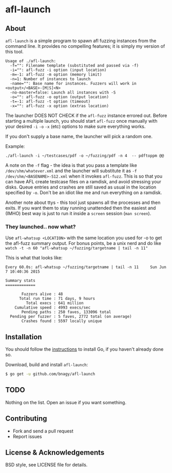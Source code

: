 afl-launch
=======

## About

`afl-launch` is a simple program to spawn afl fuzzing instances from the
command line. It provides no compelling features; it is simply my version of
this tool.

```
Usage of ./afl-launch:
  -f="": Filename template (substituted and passed via -f)
  -i="": afl-fuzz -i option (input location)
  -m=-1: afl-fuzz -m option (memory limit)
  -n=1: Number of instances to launch
  -name="": Base name for instances. Fuzzers will work in <output>/<BASE>-[M|S]<N>
  -no-master=false: Launch all instances with -S
  -o="": afl-fuzz -o option (output location)
  -t=-1: afl-fuzz -t option (timeout)
  -x="": afl-fuzz -x option (extras location)
```

The launcher DOES NOT CHECK if the `afl-fuzz` instance errored out. Before
starting a multiple launch, you should start `afl-fuzz` once manually with your
desired `-i` `-o` `-x` (etc) options to make sure everything works.

If you don't supply a base name, the launcher will pick a random one.

Example:
```
./afl-launch -i ~/testcases/pdf -o ~/fuzzing/pdf -n 4  -- pdftoppm @@
```

A note on the `-f` flag - the idea is that you pass a template like
`/dev/shm/whatever.xml` and the launcher will substitute it as `-f
/dev/shm/<BASENAME>-S12.xml` when it invokes `afl-fuzz`. This is so that you can
have AFL create testcase files on a ramdisk, and avoid stressing your disks.
Queue entries and crashes are still saved as usual in the location specified
by `-o`. Don't be an idiot like me and run everything on a ramdisk.

Another note about ttys - this tool just spawns all the processes and then
exits. If you want them to stay running unattended then the easiest and (IMHO)
best way is just to run it inside a `screen` session (`man screen`).

### They launched.. now what?

Use `afl-whatsup <LOCATION>` with the same location you used for -o to get the
afl-fuzz summary output. For bonus points, be a unix nerd and do like `watch
-t -n 60 "afl-whatsup ~/fuzzing/targetname | tail -n 11"`

This is what that looks like:
```
Every 60.0s: afl-whatsup ~/fuzzing/targetname | tail -n 11     Sun Jun  7 10:40:36 2015

Summary stats
=============

       Fuzzers alive : 48
      Total run time : 71 days, 9 hours
         Total execs : 641 million
    Cumulative speed : 4993 execs/sec
       Pending paths : 250 faves, 133096 total
  Pending per fuzzer : 5 faves, 2772 total (on average)
       Crashes found : 5597 locally unique
```

## Installation

You should follow the [instructions](https://golang.org/doc/install) to
install Go, if you haven't already done so.

Download, build and install `afl-launch`:
```bash
$ go get -u github.com/bnagy/afl-launch
```

## TODO

Nothing on the list. Open an issue if you want something.

## Contributing

* Fork and send a pull request
* Report issues

## License & Acknowledgements

BSD style, see LICENSE file for details.

